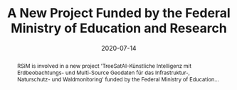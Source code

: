 ---
date: 2020-07-14
title: A New Project Funded by the Federal Ministry of Education and Research
abstract: |
    RSiM is involved in a new project 'TreeSatAI-Künstliche Intelligenz mit Erdbeobachtungs- und Multi-Source Geodaten für das Infrastruktur-, Naturschutz- und Waldmonitoring' funded by the Federal Ministry of Education...

text: |
    RSiM is involved in a new project 'TreeSatAI-Künstliche Intelligenz mit Erdbeobachtungs- und Multi-Source Geodaten für das Infrastruktur-, Naturschutz- und Waldmonitoring' funded by the Federal Ministry of Education and Research for the period 2020-2022. The project partners are: Geoinformation in Environmental Planning Group of TU Berlin, LiveEO, LUP, DFKI and Vision Impulse.

main_page_image: TreeSatAI.jpg
---